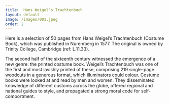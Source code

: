 ```yaml
---
title:  Hans Weigel's Trachtenbuch
layout: default
image: /images/001.jpeg
order: 2
---
```


Here is a selection of 50 pages from Hans Weigel’s Trachtenbuch (Costume Book), which was published in Nuremberg in 1577. The original is owned by Trinity College, Cambridge (ref: L.11.33).

The second half of the sixteenth century witnessed the emergence of a new genre: the printed costume book. Weigel’s Trachtenbuch was one of the first and most lavishly printed of these, comprising 219 single-page woodcuts in a generous format, which illuminators could colour. Costume books were looked at and read by men and women. They disseminated knowledge of different customs across the globe, offered regional and national guides to style, and propagated a strong moral code for self-comportment.
